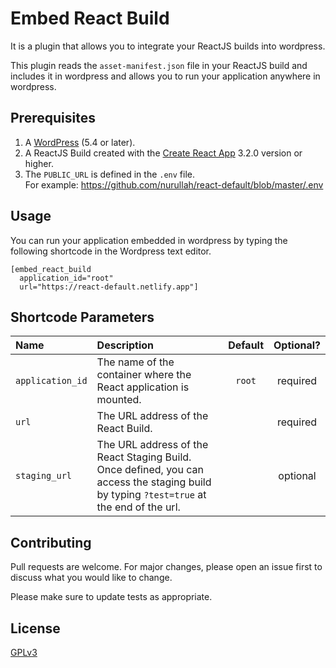 # Embed React Build

It is a plugin that allows you to integrate your ReactJS builds into wordpress.

This plugin reads the `asset-manifest.json` file in your ReactJS build and includes it in wordpress and allows you to run your application anywhere in wordpress.

## Prerequisites

1. A [WordPress](https://wordpress.org/support/article/how-to-install-wordpress/) (5.4 or later).
2. A ReactJS Build created with the [Create React App](https://create-react-app.dev/) 3.2.0 version or higher.
3. The `PUBLIC_URL` is defined in the `.env` file. <br /> For example: https://github.com/nurullah/react-default/blob/master/.env

## Usage

You can run your application embedded in wordpress by typing the following shortcode in the Wordpress text editor.

```
[embed_react_build 
  application_id="root" 
  url="https://react-default.netlify.app"]
```

## Shortcode Parameters

| Name | Description | Default | Optional? |
| :--- | :---        | :---:   | :---:     |
| `application_id` | The name of the container where the React application is mounted. | `root` | required |
| `url` | The URL address of the React Build. | | required |
| `staging_url` | The URL address of the React Staging Build. Once defined, you can access the staging build by typing `?test=true` at the end of the url. | | optional |

## Contributing
Pull requests are welcome. For major changes, please open an issue first to discuss what you would like to change.

Please make sure to update tests as appropriate.

## License
[GPLv3](https://www.gnu.org/licenses/gpl-3.0.html)
